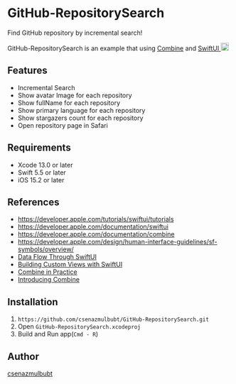 # GitHub-RepositorySearch

Find GitHub repository by incremental search!

GitHub-RepositorySearch is an example that using [Combine](https://developer.apple.com/documentation/combine) and [SwiftUI <img width="18px" src="https://developer.apple.com/assets/elements/icons/swiftui/swiftui-96x96.png"/>](https://developer.apple.com/xcode/swiftui/)

## Features

- Incremental Search
- Show avatar Image for each repository
- Show fullName for each repository
- Show primary language for each repository
- Show stargazers count for each repository
- Open repository page in Safari

## Requirements

- Xcode 13.0 or later
- Swift 5.5 or later
- iOS 15.2 or later

## References

- https://developer.apple.com/tutorials/swiftui/tutorials
- https://developer.apple.com/documentation/swiftui
- https://developer.apple.com/documentation/combine
- https://developer.apple.com/design/human-interface-guidelines/sf-symbols/overview/
- [Data Flow Through SwiftUI](https://developer.apple.com/videos/play/wwdc2019/226)
- [Building Custom Views with SwiftUI](https://developer.apple.com/videos/play/wwdc2019/237)
- [Combine in Practice](https://developer.apple.com/videos/play/wwdc2019/721)
- [Introducing Combine](https://developer.apple.com/videos/play/wwdc2019/722)


## Installation

1. `https://github.com/csenazmulbubt/GitHub-RepositorySearch.git`
2. Open `GitHub-RepositorySearch.xcodeproj`
3. Build and Run app(`Cmd - R`)

## Author

[csenazmulbubt](https://github.com/csenazmulbubt)

